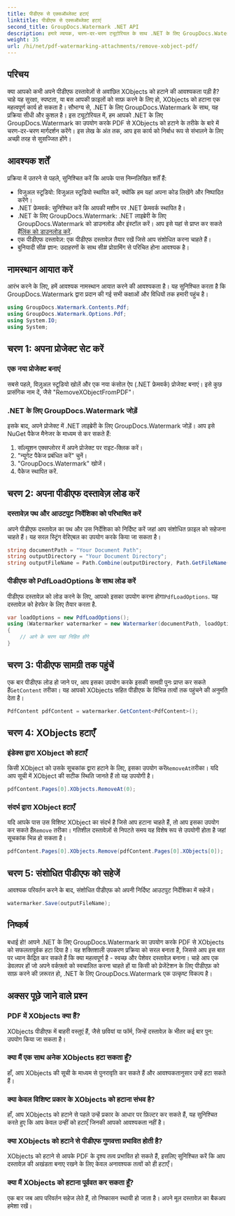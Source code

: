 ```yaml
---
title: पीडीएफ से एक्सऑब्जेक्ट हटाएं
linktitle: पीडीएफ से एक्सऑब्जेक्ट हटाएं
second_title: GroupDocs.Watermark .NET API
description: हमारे व्यापक, चरण-दर-चरण ट्यूटोरियल के साथ .NET के लिए GroupDocs.Watermark का उपयोग करके PDF से XObjects को आसानी से हटाने का तरीका जानें।
weight: 35
url: /hi/net/pdf-watermarking-attachments/remove-xobject-pdf/
---
```

## परिचय
क्या आपको कभी अपने पीडीएफ दस्तावेज़ों से अवांछित XObjects को हटाने की आवश्यकता पड़ी है? चाहे यह सुरक्षा, स्पष्टता, या बस आपकी फ़ाइलों को साफ़ करने के लिए हो, XObjects को हटाना एक महत्वपूर्ण कार्य हो सकता है। सौभाग्य से, .NET के लिए GroupDocs.Watermark के साथ, यह प्रक्रिया सीधी और कुशल है। इस ट्यूटोरियल में, हम आपको .NET के लिए GroupDocs.Watermark का उपयोग करके PDF से XObjects को हटाने के तरीके के बारे में चरण-दर-चरण मार्गदर्शन करेंगे। इस लेख के अंत तक, आप इस कार्य को निर्बाध रूप से संभालने के लिए अच्छी तरह से सुसज्जित होंगे।
## आवश्यक शर्तें
प्रक्रिया में उतरने से पहले, सुनिश्चित करें कि आपके पास निम्नलिखित शर्तें हैं:
- विजुअल स्टूडियो: विजुअल स्टूडियो स्थापित करें, क्योंकि हम यहां अपना कोड लिखेंगे और निष्पादित करेंगे।
- .NET फ्रेमवर्क: सुनिश्चित करें कि आपकी मशीन पर .NET फ्रेमवर्क स्थापित है।
-  .NET के लिए GroupDocs.Watermark: .NET लाइब्रेरी के लिए GroupDocs.Watermark को डाउनलोड और इंस्टॉल करें। आप इसे यहां से प्राप्त कर सकते हैं[लिंक को डाउनलोड करें](https://releases.groupdocs.com/Watermark/net/).
- एक पीडीएफ दस्तावेज़: एक पीडीएफ दस्तावेज़ तैयार रखें जिसे आप संशोधित करना चाहते हैं।
- बुनियादी सी# ज्ञान: उदाहरणों के साथ सी# प्रोग्रामिंग से परिचित होना आवश्यक है।
## नामस्थान आयात करें
आरंभ करने के लिए, हमें आवश्यक नामस्थान आयात करने की आवश्यकता है। यह सुनिश्चित करता है कि GroupDocs.Watermark द्वारा प्रदान की गई सभी कक्षाओं और विधियों तक हमारी पहुंच है।
```csharp
using GroupDocs.Watermark.Contents.Pdf;
using GroupDocs.Watermark.Options.Pdf;
using System.IO;
using System;
```
## चरण 1: अपना प्रोजेक्ट सेट करें
### एक नया प्रोजेक्ट बनाएं
सबसे पहले, विज़ुअल स्टूडियो खोलें और एक नया कंसोल ऐप (.NET फ्रेमवर्क) प्रोजेक्ट बनाएं। इसे कुछ प्रासंगिक नाम दें, जैसे "RemoveXObjectFromPDF"।
### .NET के लिए GroupDocs.Watermark जोड़ें
इसके बाद, अपने प्रोजेक्ट में .NET लाइब्रेरी के लिए GroupDocs.Watermark जोड़ें। आप इसे NuGet पैकेज मैनेजर के माध्यम से कर सकते हैं:
1. सॉल्यूशन एक्सप्लोरर में अपने प्रोजेक्ट पर राइट-क्लिक करें।
2. "न्यूगेट पैकेज प्रबंधित करें" चुनें।
3. "GroupDocs.Watermark" खोजें।
4. पैकेज स्थापित करें.
## चरण 2: अपना पीडीएफ दस्तावेज़ लोड करें
### दस्तावेज़ पथ और आउटपुट निर्देशिका को परिभाषित करें
अपने पीडीएफ दस्तावेज़ का पथ और उस निर्देशिका को निर्दिष्ट करें जहां आप संशोधित फ़ाइल को सहेजना चाहते हैं। यह सरल स्ट्रिंग वेरिएबल का उपयोग करके किया जा सकता है।
```csharp
string documentPath = "Your Document Path";
string outputDirectory = "Your Document Directory";
string outputFileName = Path.Combine(outputDirectory, Path.GetFileName(documentPath));
```
### पीडीएफ को PdfLoadOptions के साथ लोड करें
 पीडीएफ दस्तावेज़ को लोड करने के लिए, आपको इसका उपयोग करना होगा`PdfLoadOptions`. यह दस्तावेज़ को हेरफेर के लिए तैयार करता है.
```csharp
var loadOptions = new PdfLoadOptions();
using (Watermarker watermarker = new Watermarker(documentPath, loadOptions))
{
    // आगे के चरण यहां निहित होंगे
}
```
## चरण 3: पीडीएफ सामग्री तक पहुंचें
 एक बार पीडीएफ लोड हो जाने पर, आप इसका उपयोग करके इसकी सामग्री पुनः प्राप्त कर सकते हैं`GetContent` तरीका। यह आपको XObjects सहित पीडीएफ के विभिन्न तत्वों तक पहुंचने की अनुमति देता है।
```csharp
PdfContent pdfContent = watermarker.GetContent<PdfContent>();
```
## चरण 4: XObjects हटाएँ
### इंडेक्स द्वारा XObject को हटाएँ
 किसी XObject को उसके सूचकांक द्वारा हटाने के लिए, इसका उपयोग करें`RemoveAt`तरीका। यदि आप सूची में XObject की सटीक स्थिति जानते हैं तो यह उपयोगी है।
```csharp
pdfContent.Pages[0].XObjects.RemoveAt(0);
```
### संदर्भ द्वारा XObject हटाएँ
 यदि आपके पास उस विशिष्ट XObject का संदर्भ है जिसे आप हटाना चाहते हैं, तो आप इसका उपयोग कर सकते हैं`Remove` तरीका। गतिशील दस्तावेज़ों से निपटते समय यह विशेष रूप से उपयोगी होता है जहां सूचकांक भिन्न हो सकता है।
```csharp
pdfContent.Pages[0].XObjects.Remove(pdfContent.Pages[0].XObjects[0]);
```
## चरण 5: संशोधित पीडीएफ को सहेजें
आवश्यक परिवर्तन करने के बाद, संशोधित पीडीएफ को अपनी निर्दिष्ट आउटपुट निर्देशिका में सहेजें।
```csharp
watermarker.Save(outputFileName);
```
## निष्कर्ष
बधाई हो! आपने .NET के लिए GroupDocs.Watermark का उपयोग करके PDF से XObjects को सफलतापूर्वक हटा दिया है। यह शक्तिशाली उपकरण प्रक्रिया को सरल बनाता है, जिससे आप इस बात पर ध्यान केंद्रित कर सकते हैं कि क्या महत्वपूर्ण है - स्वच्छ और पेशेवर दस्तावेज़ बनाना। चाहे आप एक डेवलपर हों जो अपने वर्कफ़्लो को स्वचालित करना चाहते हों या किसी को प्रेजेंटेशन के लिए पीडीएफ़ को साफ़ करने की ज़रूरत हो, .NET के लिए GroupDocs.Watermark एक उत्कृष्ट विकल्प है।
## अक्सर पूछे जाने वाले प्रश्न
### PDF में XObjects क्या हैं?
XObjects पीडीएफ में बाहरी वस्तुएं हैं, जैसे छवियां या फॉर्म, जिन्हें दस्तावेज़ के भीतर कई बार पुन: उपयोग किया जा सकता है।
### क्या मैं एक साथ अनेक XObjects हटा सकता हूँ?
हाँ, आप XObjects की सूची के माध्यम से पुनरावृति कर सकते हैं और आवश्यकतानुसार उन्हें हटा सकते हैं।
### क्या केवल विशिष्ट प्रकार के XObjects को हटाना संभव है?
हाँ, आप XObjects को हटाने से पहले उन्हें प्रकार के आधार पर फ़िल्टर कर सकते हैं, यह सुनिश्चित करते हुए कि आप केवल उन्हीं को हटाएँ जिनकी आपको आवश्यकता नहीं है।
### क्या XObjects को हटाने से पीडीएफ गुणवत्ता प्रभावित होती है?
XObjects को हटाने से आपके PDF के दृश्य तत्व प्रभावित हो सकते हैं, इसलिए सुनिश्चित करें कि आप दस्तावेज़ की अखंडता बनाए रखने के लिए केवल अनावश्यक तत्वों को ही हटाएँ।
### क्या मैं XObjects को हटाना पूर्ववत कर सकता हूँ?
एक बार जब आप परिवर्तन सहेज लेते हैं, तो निष्कासन स्थायी हो जाता है। अपने मूल दस्तावेज़ का बैकअप हमेशा रखें।
